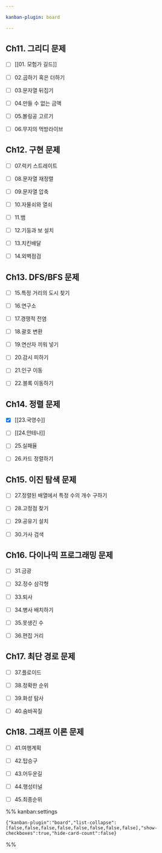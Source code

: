 ```yaml
---

kanban-plugin: board

---
```


## Ch11. 그리디 문제

- [ ] [[01. 모험가 길드]]
- [ ] 02.곱하기 혹은 더하기
- [ ] 03.문자열 뒤집기
- [ ] 04.만들 수 없는 금액
- [ ] 05.볼링공 고르기
- [ ] 06.무지의 먹방라이브


## Ch12. 구현 문제

- [ ] 07.럭키 스트레이트
- [ ] 08.문자열 재정렬
- [ ] 09.문자열 압축
- [ ] 10.자물쇠와 열쇠
- [ ] 11.뱀
- [ ] 12.기둥과 보 설치
- [ ] 13.치킨배달
- [ ] 14.외벽점검


## Ch13. DFS/BFS 문제

- [ ] 15.특정 거리의 도시 찾기
- [ ] 16.연구소
- [ ] 17.경쟁적 전염
- [ ] 18.괄호 변환
- [ ] 19.연산자 끼워 넣기
- [ ] 20.감시 피하기
- [ ] 21.인구 이동
- [ ] 22.블록 이동하기


## Ch14. 정렬 문제

- [x] [[23.국영수]]
- [ ] [[24.안테나]]
- [ ] 25.실패율
- [ ] 26.카드 정렬하기


## Ch15. 이진 탐색 문제

- [ ] 27.정렬된 배열에서 특정 수의 개수 구하기
- [ ] 28.고정점 찾기
- [ ] 29.공유기 설치
- [ ] 30.가사 검색


## Ch16. 다이나믹 프로그래밍 문제

- [ ] 31.금광
- [ ] 32.정수 삼각형
- [ ] 33.퇴사
- [ ] 34.병사 배치하기
- [ ] 35.못생긴 수
- [ ] 36.편집 거리


## Ch17. 최단 경로 문제

- [ ] 37.플로이드
- [ ] 38.정확한 순위
- [ ] 39.화성 탐사
- [ ] 40.숨바꼭질


## Ch18. 그래프 이론 문제

- [ ] 41.여행계획
- [ ] 42.탑승구
- [ ] 43.어두운길
- [ ] 44.행성터널
- [ ] 45.최종순위




%% kanban:settings
```
{"kanban-plugin":"board","list-collapse":[false,false,false,false,false,false,false,false],"show-checkboxes":true,"hide-card-count":false}
```
%%